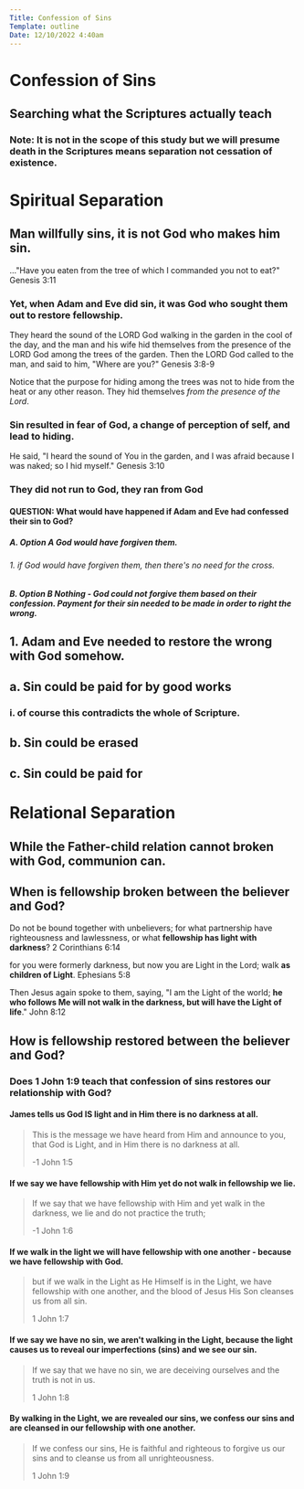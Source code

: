 ```yaml
---
Title: Confession of Sins
Template: outline
Date: 12/10/2022 4:40am
---
```


# Confession of Sins

## Searching what the Scriptures actually teach

### Note: It is not in the scope of this study but we will presume death in the Scriptures means separation not cessation of existence. 

# Spiritual Separation

## Man willfully sins, it is not God who makes him sin. 

<span class='bible'>
..."Have you eaten from the tree of which I commanded you not to eat?" Genesis 3:11
</span>

### Yet, when Adam and Eve did sin, it was God who sought them out to restore fellowship. 

<span class='bible'>
They heard the sound of the LORD God walking in the garden in the cool of the day, and the man and his wife hid themselves from the presence of the LORD God among the trees of the garden. Then the LORD God called to the man, and said to him, "Where are you?" Genesis 3:8-9</span>

Notice that the purpose for hiding among the trees was not to hide from the heat or any other reason. They hid themselves *from the presence of the Lord*. 


### Sin resulted in fear of God, a change of perception of self,  and lead to hiding. 

<span class='bible'>He said, "I heard the sound of You in the garden, and I was afraid because I was naked; so I hid myself." 
Genesis 3:10</span>

### They did not run to God, they ran from God

#### QUESTION: What would have happened if Adam and Eve had confessed their sin to God? 

##### A. **Option A** God would have forgiven them.

###### 1. if God would have forgiven them, then there's no need for the cross. 

##### B. **Option B** Nothing - God could not forgive them based on their confession. Payment for their sin needed to be made in order to right the wrong. 

## 1. Adam and Eve needed to restore the wrong with God somehow. 

## a. Sin could be paid for by good works

### i. of course this contradicts the whole of Scripture. 

## b. Sin could be erased

## c. Sin could be paid for

# Relational Separation

## While the Father-child relation cannot broken with God, communion can. 

## When is fellowship broken between the believer and God? 

<span class='bible'>Do not be bound together with unbelievers; for what partnership have righteousness and lawlessness, or what **fellowship has light with darkness**? 2 Corinthians 6:14
</span>

<span class='bible'>for you were formerly darkness, but now you are Light in the Lord; walk **as children of Light**.
Ephesians 5:8</span>

<span class='bible'>Then Jesus again spoke to them, saying, "I am the Light of the world; **he who follows Me will not walk in the darkness, but will have the Light of life**."
John 8:12</span>

## How is fellowship restored between the believer and God? 

### Does 1 John 1:9 teach that confession of sins restores our relationship with God? 

#### James tells us God IS light and in Him there is no darkness at all. 
>This is the message we have heard from Him and announce to you, that God is Light, and in Him there is no darkness at all.
>
> -1 John 1:5

#### If we say we have fellowship with Him yet do not walk in fellowship we lie. 
> If we say that we have fellowship with Him and yet walk in the darkness, we lie and do not practice the truth; 
> 
> -1 John 1:6

#### If we walk in the light we will have fellowship with one another - because we have fellowship with God. 
>but if we walk in the Light as He Himself is in the Light, we have fellowship with one another, and the blood of Jesus His Son cleanses us from all sin.
>
> 1 John 1:7

#### If we say we have no sin, we aren't walking in the Light, because the light causes us to reveal our imperfections (sins) and we see our sin. 
>If we say that we have no sin, we are deceiving ourselves and the truth is not in us.
>
> 1 John 1:8

#### By walking in the Light, we are revealed our sins, we confess our sins and are cleansed in our fellowship with one another. 
>If we confess our sins, He is faithful and righteous to forgive us our sins and to cleanse us from all unrighteousness.
>
> 1 John 1:9